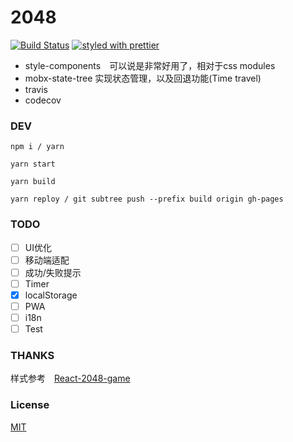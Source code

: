 # 2048
[![Build Status](https://travis-ci.org/Cacivy/2048.svg?branch=master)](https://travis-ci.org/Cacivy/2048)
[![styled with prettier](https://img.shields.io/badge/styled_with-prettier-ff69b4.svg)](#badge)

+ style-components　可以说是非常好用了，相对于css modules
+ mobx-state-tree 实现状态管理，以及回退功能(Time travel)
+ travis
+ codecov


### DEV

```
npm i / yarn

yarn start

yarn build

yarn reploy / git subtree push --prefix build origin gh-pages
```

### TODO

- [ ] UI优化
- [ ] 移动端适配
- [ ] 成功/失败提示
- [ ] Timer
- [x] localStorage
- [ ] PWA
- [ ] i18n
- [ ] Test

### THANKS

样式参考　[React-2048-game](https://github.com/devrsi0n/React-2048-game)

### License

[MIT](https://opensource.org/licenses/MIT)
